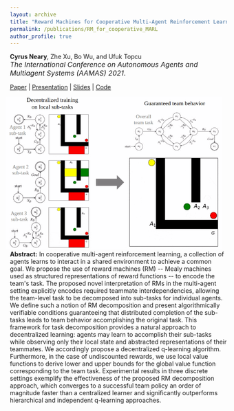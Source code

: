 ```yaml
---
layout: archive
title: "Reward Machines for Cooperative Multi-Agent Reinforcement Learning"
permalink: /publications/RM_for_cooperative_MARL
author_profile: true
---
```


**Cyrus Neary**, Zhe Xu, Bo Wu, and Ufuk Topcu<br><span style="font-size:12pt">*The International Conference on Autonomous Agents and Multiagent Systems (AAMAS) 2021*.</span>

[Paper](https://arxiv.org/abs/2007.01962) \| [Presentation](https://slideslive.com/38954933/reward-machines-for-cooperative-multiagent-reinforcement-learning) \| [Slides](/files/2021-01-03_RM_MARL_V2.pdf) \| [Code](https://github.com/cyrusneary/rm-cooperative-marl) 

<img 
src="/images/rm_marl.gif" 
width=550 
style="float: right; margin-left: 10px; margin-right: 10px;">

**Abstract:** In cooperative multi-agent reinforcement learning, a collection of agents learns to interact in a shared environment to achieve a common goal. We propose the use of reward machines (RM) -- Mealy machines  used as structured representations of reward functions -- to encode the team's task. The proposed novel interpretation of RMs in the multi-agent setting explicitly encodes required teammate interdependencies, allowing the team-level task to be decomposed into sub-tasks for individual agents. We define such a notion of RM decomposition and present algorithmically verifiable conditions guaranteeing that distributed completion of the sub-tasks leads to team behavior accomplishing the original task. This framework for task decomposition provides a natural approach to decentralized learning: agents may learn to accomplish their sub-tasks while observing only their local state and abstracted representations of their teammates. We accordingly propose a decentralized q-learning algorithm. Furthermore, in the case of undiscounted rewards, we use local value functions to derive lower and upper bounds for the global value function corresponding to the team task. Experimental results in three discrete settings exemplify the effectiveness of the proposed RM decomposition approach, which converges to a successful team policy an order of magnitude faster than a centralized learner and significantly outperforms hierarchical and independent q-learning approaches.

